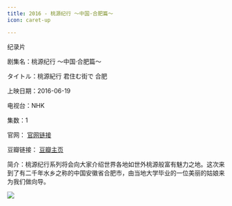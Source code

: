 ```yaml
---
title: 2016 - 桃源纪行 ～中国·合肥篇～
icon: caret-up

---
```

纪录片

剧集名：桃源纪行 ～中国·合肥篇～

タイトル：桃源紀行 君住む街で 合肥

上映日期：2016-06-19

电视台：NHK

集数：1

官网： [官网链接](https://www2.nhk.or.jp/archives/movies/?id=D0009041821_00000)

豆瓣链接： [豆瓣主页](https://movie.douban.com/subject/27203667/)

简介：桃源纪行系列将会向大家介绍世界各地如世外桃源般富有魅力之地。这次来到了有二千年水乡之称的中国安徽省合肥市，由当地大学毕业的一位美丽的姑娘来为我们做向导。

![](https://listpic.tsgsanjiao.com/other/2016tyjxhf.jpg)